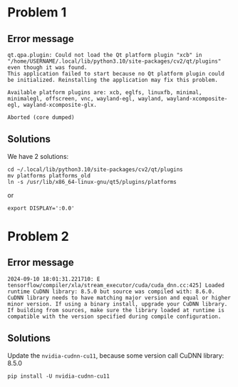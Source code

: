 # Problem 1

## Error message

    qt.qpa.plugin: Could not load the Qt platform plugin "xcb" in "/home/USERNAME/.local/lib/python3.10/site-packages/cv2/qt/plugins" even though it was found.
    This application failed to start because no Qt platform plugin could be initialized. Reinstalling the application may fix this problem.

    Available platform plugins are: xcb, eglfs, linuxfb, minimal, minimalegl, offscreen, vnc, wayland-egl, wayland, wayland-xcomposite-egl, wayland-xcomposite-glx.

    Aborted (core dumped)
## Solutions
We have 2 solutions:

    cd ~/.local/lib/python3.10/site-packages/cv2/qt/plugins
    mv platforms platforms_old
    ln -s /usr/lib/x86_64-linux-gnu/qt5/plugins/platforms

or

    export DISPLAY=':0.0'

# Problem 2

## Error message

    2024-09-10 18:01:31.221710: E tensorflow/compiler/xla/stream_executor/cuda/cuda_dnn.cc:425] Loaded runtime CuDNN library: 8.5.0 but source was compiled with: 8.6.0.  CuDNN library needs to have matching major version and equal or higher minor version. If using a binary install, upgrade your CuDNN library.  If building from sources, make sure the library loaded at runtime is compatible with the version specified during compile configuration.

## Solutions
Update the `nvidia-cudnn-cu11`, because some version call CuDNN library: 8.5.0

    pip install -U nvidia-cudnn-cu11

